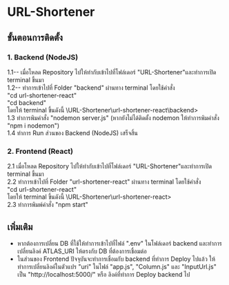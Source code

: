 # URL-Shortener

## ขั้นตอนการติดตั้ง

### 1. Backend (NodeJS)
  1.1-- เมื่อโหลด Repository ไปให้ทำกับเข้าไปที่โฟล์เดอร์ "URL-Shortener"และทำการเปิด terminal ขึ้นมา<br/>
  1.2-- ทำการเข้าไปที่ Folder "backend" ผ่านทาง terminal โดยใช้คำสั่ง <br/>
  "cd url-shortener-react" <br/>
  "cd backend" <br/>
  โดยให้ terminal ขึ้นดังนี้ \URL-Shortener\url-shortener-react\backend> <br/>
  1.3 ทำการพิมคำสั่ง "nodemon server.js" (หากยังไม่ได้ติดตั้ง nodemon ให้ทำการพิมคำสั่ง "npm i nodemon") <br/>
  1.4 ทำการ Run ส่วนของ Backend (NodeJS) เสร็จสิ้น <br/>
  
### 2. Frontend (React)
  2.1 เมื่อโหลด Repository ไปให้ทำกับเข้าไปที่โฟล์เดอร์ "URL-Shortener"และทำการเปิด terminal ขึ้นมา <br/>
  2.2 ทำการเข้าไปที่ Folder "url-shortener-react" ผ่านทาง terminal โดยใช้คำสั่ง <br/>
  "cd url-shortener-react" <br/>
  โดยให้ terminal ขึ้นดังนี้ \URL-Shortener\url-shortener-react\> <br/>
  2.3 ทำการพิมพ์คำสั่ง "npm start" <br/>
  
  
## เพิ่มเติม

- หากต้องการเปลี่ยน DB ที่ใช้ให้ทำการเข้าไปที่ไฟล์ ".env" ในโฟล์เดอร์ backend และทำการเปลี่ยนลิงค์ ATLAS_URI ให้ตรงกับ DB ที่ต้องการเชื่อมต่อ
- ในส่วนของ Frontend ปัจจุบันจะทำการเชื่อมกับ backend ที่ทำการ Deploy ไปแล้ว ให้ทำการเปลี่ยนลิงค์ในตัวแปร "uri" ในไฟล์ "app.js", "Column.js" และ "InputUrl.js" เป็น "http://localhost:5000/" หรือ ลิงค์ที่ทำการ Deploy backend ไป

